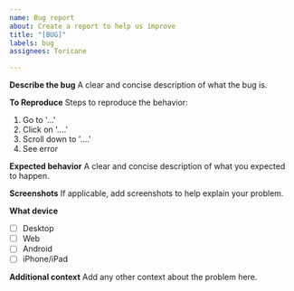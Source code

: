 ```yaml
---
name: Bug report
about: Create a report to help us improve
title: "[BUG]"
labels: bug
assignees: Toricane

---
```


**Describe the bug**
A clear and concise description of what the bug is.

**To Reproduce**
Steps to reproduce the behavior:
1. Go to '...'
2. Click on '....'
3. Scroll down to '....'
4. See error

**Expected behavior**
A clear and concise description of what you expected to happen.

**Screenshots**
If applicable, add screenshots to help explain your problem.

**What device**
- [ ] Desktop
- [ ] Web
- [ ] Android
- [ ] iPhone/iPad

**Additional context**
Add any other context about the problem here.
